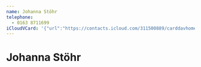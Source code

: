```yaml
---
name: Johanna Stöhr
telephone:
  - 0163 8711699
iCloudVCard: '{"url":"https://contacts.icloud.com/311500889/carddavhome/card/581AB5FF-7CE4-40E4-8F72-57035DEBAD8F.vcf","etag":"\"lwbvcatt\"","data":"BEGIN:VCARD\r\nVERSION:3.0\r\nFN:\r\nN:Stöhr;Johanna;;;\r\nUID:88FD5D3D-F2A3-42D7-A9D9-9C7F71DBF056\r\nPRODID:-//Apple Inc.//iOS 17.4.1//EN\r\nREV:2025-04-03T22:03:25Z\r\nORG:;\r\nTEL:0163 8711699\r\nEND:VCARD"}'
---
```

# Johanna Stöhr